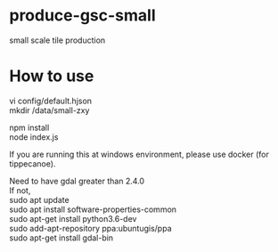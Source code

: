 # produce-gsc-small
small scale tile production


# How to use
vi config/default.hjson  
mkdir /data/small-zxy  

npm install  
node index.js

If you are running this at windows environment, please use docker (for tippecanoe).  

Need to have gdal greater than 2.4.0  
If not,     
sudo apt update  
sudo apt install software-properties-common  
sudo apt-get install python3.6-dev  
sudo add-apt-repository ppa:ubuntugis/ppa  
sudo apt-get install gdal-bin  
